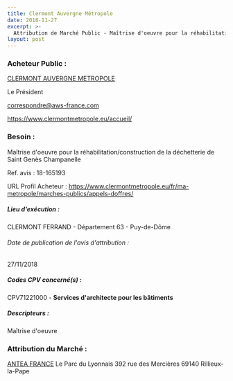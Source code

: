 ```yaml
---
title: Clermont Auvergne Métropole
date: 2018-11-27
excerpt: >-
  Attribution de Marché Public - Maîtrise d'oeuvre pour la réhabilitation/construction de la déchetterie de Saint Genès Champanelle
layout: post
---
```


### Acheteur Public : 
<a href="/acheteur-137/siren-246300701"> CLERMONT AUVERGNE METROPOLE</a><br/>

Le Président

correspondre@aws-france.com


https://www.clermontmetropole.eu/accueil/
### Besoin :

Maîtrise d'oeuvre pour la réhabilitation/construction de la déchetterie de Saint Genès Champanelle

Ref. avis : 18-165193

URL Profil Acheteur : https://www.clermontmetropole.eu/fr/ma-metropole/marches-publics/appels-doffres/

##### Lieu d'exécution :

CLERMONT FERRAND - Département 63 - Puy-de-Dôme

###### Date de publication de l'avis d'attribution : 
27/11/2018

##### Codes CPV concerné(s) :
CPV71221000 - **Services d'architecte pour les bâtiments** <br/>

##### Descripteurs :
Maîtrise d'oeuvre <br/>

### Attribution du Marché :
<a href="/entreprise-554/siren-393206735"> ANTEA FRANCE</a>    Le Parc du Lyonnais 392 rue des Mercières 69140 Rillieux-la-Pape <br/>
